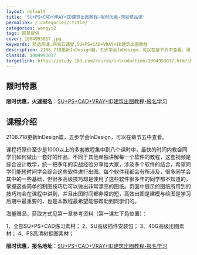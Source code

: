 ```yaml
---
layout: default
title: 'SU+PS+CAD+VRAY+ID建筑出图教程-限时优惠-网易精品课'
permalink: /:categories/:title/
categories: wangyi2
tags: 网易提供
cover: 1004993017.jpg
keywords: 精选网课,网易云课堂,SU+PS+CAD+VRAY+ID建筑出图教程
description: 2108.718更新InDesign篇，五步学会InDesign，可以在章节五中查看。课程将原价至少是1000以上的多套
classid: 1004993017
targetlink: https://study.163.com/course/introduction/1004993017.htm?share=1&shareId=1025206652&utm_campaign=share&utm_medium=iphoneShare&utm_source=&utm_u=1025206652
---
```


## 限时特惠

**限时优惠，火速报名**：[SU+PS+CAD+VRAY+ID建筑出图教程-报名学习](https://study.163.com/course/introduction/1004993017.htm?share=1&shareId=1025206652&utm_campaign=share&utm_medium=iphoneShare&utm_source=&utm_u=1025206652)

## 课程介绍

2108.718更新InDesign篇，五步学会InDesign，可以在章节五中查看。

课程将原价至少是1000以上的多套教程集中到八个课时中，最快的时间内教会同学们如何做出一套好的作品，不同于其他单独讲解每一个软件的教程，这套视频是综合设计教学，统一把多年的实战经验分享给大家，涉及多个软件的结合，希望同学们能短时间学会综合这些软件进行出图。每个软件我都会有所涉及，很多同学会其中的一些基础，但很多高级技巧却是使用了这些软件很多年的同学都不知道的，掌握这些简单的制图技巧后可以做出非常漂亮的图纸。页面中展示的图纸所用到的技巧均会在课程中讲到，并且出图时间都非常的短，高效出图是建模与绘图是学习后期中最重要的，也是本教程最希望能够帮助到同学们的。



海量赠品，获取方式见第一章参考资料（第一课左下角位置）：



1、全部SU+PS+CAD练习素材；  2、SU高级插件安装包；  3、40G高级出图素材；  4、PS高清树抠图素材；

**限时优惠，报名地址**：[SU+PS+CAD+VRAY+ID建筑出图教程-报名学习](https://study.163.com/course/introduction/1004993017.htm?share=1&shareId=1025206652&utm_campaign=share&utm_medium=iphoneShare&utm_source=&utm_u=1025206652)

